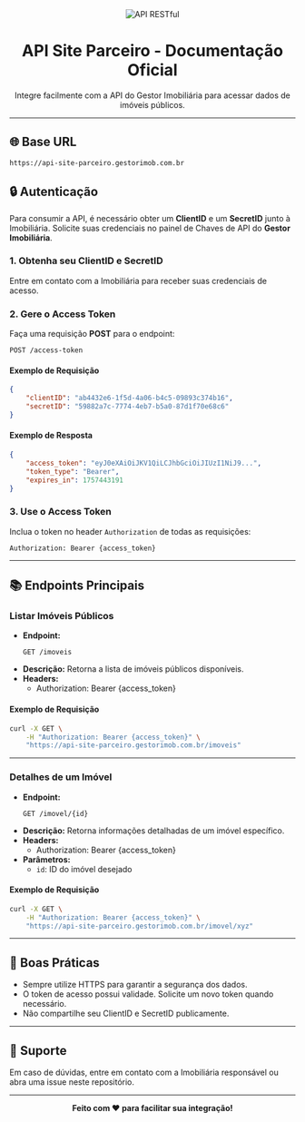 
<div align="center">
	<img src="https://img.shields.io/badge/API-RESTful-blue" alt="API RESTful" />
	<h1>API Site Parceiro - Documentação Oficial</h1>
	<p>Integre facilmente com a API do Gestor Imobiliária para acessar dados de imóveis públicos.</p>
</div>

---

## 🌐 Base URL

```
https://api-site-parceiro.gestorimob.com.br
```

## 🔒 Autenticação

Para consumir a API, é necessário obter um <strong>ClientID</strong> e um <strong>SecretID</strong> junto à Imobiliária. Solicite suas credenciais no painel de Chaves de API do <b>Gestor Imobiliária</b>.

### 1. Obtenha seu ClientID e SecretID
Entre em contato com a Imobiliária para receber suas credenciais de acesso.

### 2. Gere o Access Token
Faça uma requisição <b>POST</b> para o endpoint:

```
POST /access-token
```

#### Exemplo de Requisição
```json
{
	"clientID": "ab4432e6-1f5d-4a06-b4c5-09893c374b16",
	"secretID": "59882a7c-7774-4eb7-b5a0-87d1f70e68c6"
}
```

#### Exemplo de Resposta
```json
{
	"access_token": "eyJ0eXAiOiJKV1QiLCJhbGciOiJIUzI1NiJ9...",
	"token_type": "Bearer",
	"expires_in": 1757443191
}
```

### 3. Use o Access Token
Inclua o token no header <code>Authorization</code> de todas as requisições:

```
Authorization: Bearer {access_token}
```

---

## 📚 Endpoints Principais

### Listar Imóveis Públicos

- **Endpoint:**
	```
	GET /imoveis
	```
- **Descrição:** Retorna a lista de imóveis públicos disponíveis.
- **Headers:**
	- Authorization: Bearer {access_token}

#### Exemplo de Requisição
```bash
curl -X GET \
	-H "Authorization: Bearer {access_token}" \
	"https://api-site-parceiro.gestorimob.com.br/imoveis"
```

---

### Detalhes de um Imóvel

- **Endpoint:**
	```
	GET /imovel/{id}
	```
- **Descrição:** Retorna informações detalhadas de um imóvel específico.
- **Headers:**
	- Authorization: Bearer {access_token}
- **Parâmetros:**
	- <code>id</code>: ID do imóvel desejado

#### Exemplo de Requisição
```bash
curl -X GET \
	-H "Authorization: Bearer {access_token}" \
	"https://api-site-parceiro.gestorimob.com.br/imovel/xyz"
```

---

## 🚀 Boas Práticas
- Sempre utilize HTTPS para garantir a segurança dos dados.
- O token de acesso possui validade. Solicite um novo token quando necessário.
- Não compartilhe seu ClientID e SecretID publicamente.

---

## 💬 Suporte
Em caso de dúvidas, entre em contato com a Imobiliária responsável ou abra uma issue neste repositório.

---

<div align="center">
	<b>Feito com ❤️ para facilitar sua integração!</b>
</div>
